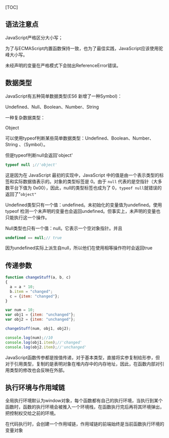 [TOC]



## 语法注意点

JavaScript严格区分大小写；

为了与ECMAScript内置函数保持一致，也为了最佳实践，JavaScript应该使用驼峰大小写。

未经声明的变量在严格模式下会抛出ReferenceError错误。

## 数据类型

JavaScript有五种简单数据类型(ES6 新增了一种Symbol)：

Undefined、Null、Boolean、Number、String

一种复杂数据类型：

Object

可以使用typeof判断某些简单数据类型：Undefined、Boolean、Number、String 、（Symbol）。

但是typeof判断null会返回'object'

```javascript
typeof null ;//'object'
```

这是因为在 JavaScript 最初的实现中，JavaScript 中的值是由一个表示类型的标签和实际数据值表示的。对象的类型标签是 0。由于 `null` 代表的是空指针（大多数平台下值为 0x00），因此，null的类型标签也成为了 0，`typeof null`就错误的返回了"`object"`

Undefined类型只有一个值：undefined。未初始化的变量值为undefined。使用typeof 检测一个未声明的变量也会返回undefined。但事实上，未声明的变量也只能执行这一个操作。

Null类型也只有一个值：null。它表示一个空对象指针。并且

```javascript
undefined == null;// true
```

因为undefined实际上派生自null，所以他们在使用相等操作符时会返回true



##	传递参数

```javascript
function changeStuff(a, b, c)
{
  a = a * 10;
  b.item = "changed";
  c = {item: "changed"};
}

var num = 10;
var obj1 = {item: "unchanged"};
var obj2 = {item: "unchanged"};

changeStuff(num, obj1, obj2);

console.log(num);//10
console.log(obj1.item);//'changed'
console.log(obj2.item);//'unchanged'
```

JavaScript函数传参都是按值传递，对于基本类型，直接将实参复制给形参，但对于引用类型，复制的是表明对象在堆内存中的内存地址，因此，在函数内部对引用类型的修改也会反映在外部。

## 执行环境与作用域链

全局执行环境默认为window对象，每个函数都有自己的执行环境，当执行到某个函数时，函数的执行环境会被推入一个环境栈，在函数执行完后再将其环境弹出，把控制权交给之前的环境。

在代码执行时，会创建一个作用域链，作用域链的前端始终是当前函数执行环境的变量对象
